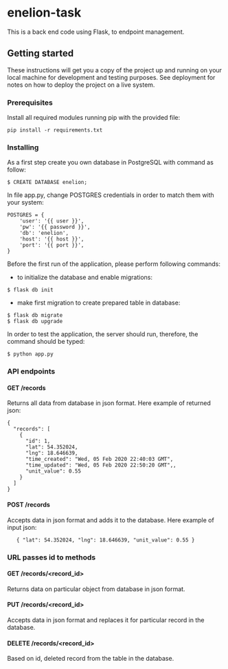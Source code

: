 # enelion-task

This is a back end code using Flask, to endpoint management.

## Getting started

These instructions will get you a copy of the project up and running on your local machine for development and testing purposes. See deployment for notes on how to deploy the project on a live system.

### Prerequisites

Install all required modules running pip with the provided file:

```
pip install -r requirements.txt
```

### Installing

As a first step create you own database in PostgreSQL with command as follow:

```
$ CREATE DATABASE enelion;
```

In file app.py, change POSTGRES credentials in order to match them with your system:
```
POSTGRES = {
    'user': '{{ user }}',
    'pw': '{{ password }}',
    'db': 'enelion',
    'host': '{{ host }}',
    'port': '{{ port }}',
}
``` 

Before the first run of the application, please perform following commands:

   - to initialize the database and enable migrations:
```
$ flask db init
```

   - make first migration to create prepared table in database:
```
$ flask db migrate
$ flask db upgrade
```

In order to test the application, the server should run, therefore, the command should be typed:

```
$ python app.py
```


### API endpoints

#### GET /records
Returns all data from database in json format.
Here example of returned json:
```
{
  "records": [
    {
      "id": 1, 
      "lat": 54.352024, 
      "lng": 18.646639, 
      "time_created": "Wed, 05 Feb 2020 22:40:03 GMT", 
      "time_updated": "Wed, 05 Feb 2020 22:50:20 GMT",, 
      "unit_value": 0.55
    }
  ]
}
```
#### POST /records
Accepts data in json format and adds it to the database.
Here example of input json:

`    { "lat": 54.352024, "lng": 18.646639, "unit_value": 0.55 } `

### URL passes id to methods

#### GET /records/<record_id>
Returns data on particular object from database in json format.

#### PUT /records/<record_id>
Accepts data in json format and replaces it for particular record in the database.

#### DELETE /records/<record_id>
Based on id, deleted record from the table in the database.
